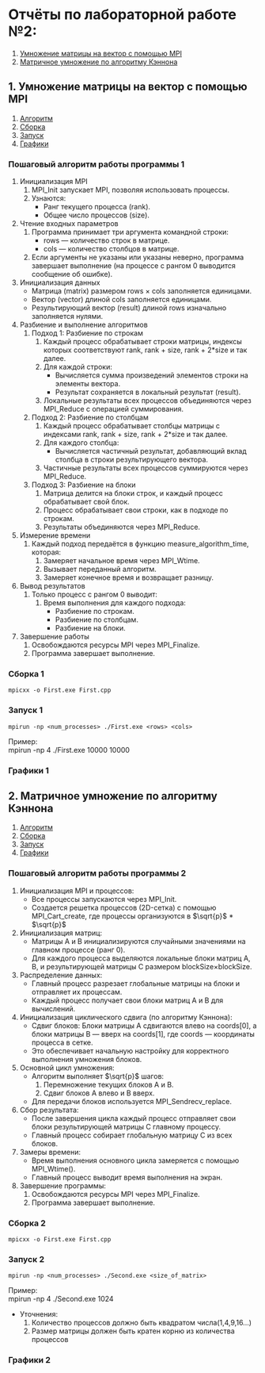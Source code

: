 # Отчёты по лабораторной работе №2:    
1) [Умножение матрицы на вектор с помощью MPI](#1-Умножение-матрицы-на-вектор-с-помощью-MPI)
2) [Матричное умножение по алгоритму Кэннона](#2-матричное-умножение-по-алгоритму-кэннона)
## 1. Умножение матрицы на вектор с помощью MPI  
1) [Алгоритм](#Пошаговый-алгоритм-работы-программы-1)
2) [Сборка](#Сборка-1)
3) [Запуск](#Запуск-1)
4) [Графики](#Графики-1)
### Пошаговый алгоритм работы программы 1   
1. Инициализация MPI    
    1. MPI_Init запускает MPI, позволяя использовать процессы.    
    2. Узнаются:    
        * Ранг текущего процесса (rank).
        * Общее число процессов (size).
2. Чтение входных параметров    
    1. Программа принимает три аргумента командной строки:
        * rows — количество строк в матрице.
        * cols — количество столбцов в матрице.
    2. Если аргументы не указаны или указаны неверно, программа завершает выполнение (на процессе с рангом 0 выводится сообщение об ошибке).
3. Инициализация данных    
    * Матрица (matrix) размером rows × cols заполняется единицами.
    * Вектор (vector) длиной cols заполняется единицами.
    * Результирующий вектор (result) длиной rows изначально заполняется нулями.
4. Разбиение и выполнение алгоритмов
    1. Подход 1: Разбиение по строкам
        1) Каждый процесс обрабатывает строки матрицы, индексы которых соответствуют rank, rank + size, rank + 2*size и так далее.
        2) Для каждой строки:
            * Вычисляется сумма произведений элементов строки на элементы вектора.
            * Результат сохраняется в локальный результат (result).
        3) Локальные результаты всех процессов объединяются через MPI_Reduce с операцией суммирования.
    2. Подход 2: Разбиение по столбцам
        1) Каждый процесс обрабатывает столбцы матрицы с индексами rank, rank + size, rank + 2*size и так далее.
        2) Для каждого столбца:
            * Вычисляется частичный результат, добавляющий вклад столбца в строки результирующего вектора.
        3) Частичные результаты всех процессов суммируются через MPI_Reduce.
    3. Подход 3: Разбиение на блоки
        1) Матрица делится на блоки строк, и каждый процесс обрабатывает свой блок.
        2) Процесс обрабатывает свои строки, как в подходе по строкам.
        3) Результаты объединяются через MPI_Reduce.
5. Измерение времени
    1) Каждый подход передаётся в функцию measure_algorithm_time, которая:
        1. Замеряет начальное время через MPI_Wtime.
        2. Вызывает переданный алгоритм.
        3. Замеряет конечное время и возвращает разницу.
6. Вывод результатов
    1. Только процесс с рангом 0 выводит:
        1) Время выполнения для каждого подхода:
            * Разбиение по строкам.
            * Разбиение по столбцам.
            * Разбиение на блоки.
7. Завершение работы
    1) Освобождаются ресурсы MPI через MPI_Finalize.
    2) Программа завершает выполнение.

### Сборка 1
    mpicxx -o First.exe First.cpp

### Запуск 1
    mpirun -np <num_processes> ./First.exe <rows> <cols>    
Пример:    
    mpirun -np 4 ./First.exe 10000 10000    

### Графики 1

## 2. Матричное умножение по алгоритму Кэннона
1) [Алгоритм](#Пошаговый-алгоритм-работы-программы-2)
2) [Сборка](#Сборка-2)
3) [Запуск](#Запуск-2)
4) [Графики](#Графики-2)
### Пошаговый алгоритм работы программы 2
1. Инициализация MPI и процессов:    
    * Все процессы запускаются через MPI_Init.
    * Создается решетка процессов (2D-сетка) с помощью MPI_Cart_create, где процессы организуются в  $\sqrt{p}$ * $\sqrt{p}$    
2. Инициализация матриц:    
    * Матрицы A и B инициализируются случайными значениями на главном процессе (ранг 0).
    * Для каждого процесса выделяются локальные блоки матриц A, B, и результирующей матрицы C размером blockSize×blockSize.
3. Распределение данных:
    * Главный процесс разрезает глобальные матрицы на блоки и отправляет их процессам.
    * Каждый процесс получает свои блоки матриц A и B для вычислений.
4. Инициализация циклического сдвига (по алгоритму Кэннона):
    * Сдвиг блоков: Блоки матрицы A сдвигаются влево на coords[0], а блоки матрицы B — вверх на coords[1], где coords — координаты процесса в сетке.
    * Это обеспечивает начальную настройку для корректного выполнения умножения блоков.
5. Основной цикл умножения:
    * Алгоритм выполняет $\sqrt{p}$ шагов:
        1. Перемножение текущих блоков A и B.
        2. Сдвиг блоков A влево и B вверх.
    * Для передачи блоков используется MPI_Sendrecv_replace.
6. Сбор результата:
    * После завершения цикла каждый процесс отправляет свои блоки результирующей матрицы C главному процессу.
    * Главный процесс собирает глобальную матрицу C из всех блоков.
7. Замеры времени:
    * Время выполнения основного цикла замеряется с помощью MPI_Wtime().
    * Главный процесс выводит время выполнения на экран.
8. Завершение программы:
    1) Освобождаются ресурсы MPI через MPI_Finalize.
    2) Программа завершает выполнение.

### Сборка 2
    mpicxx -o First.exe First.cpp

### Запуск 2
    mpirun -np <num_processes> ./Second.exe <size_of_matrix>    
Пример:    
    mpirun -np 4 ./Second.exe 1024     
* Уточнения:
    1) Количество процессов должно быть квадратом числа(1,4,9,16...)
    2) Размер матрицы должен быть кратен корню из количества процессов

### Графики 2